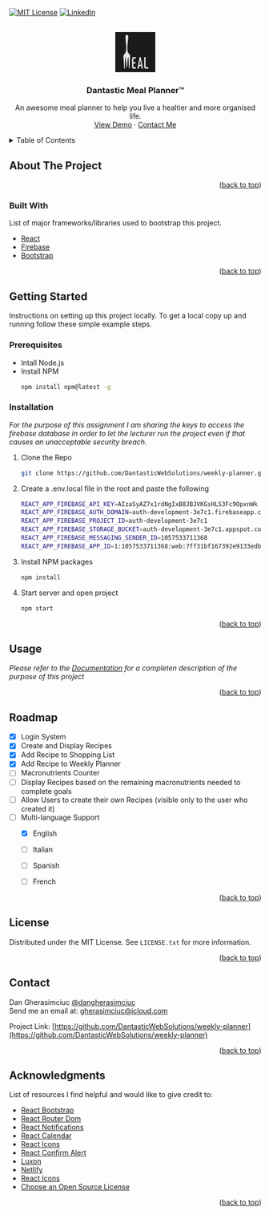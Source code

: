 <div id="top"></div>

[![MIT License][license-shield]][license-url]
[![LinkedIn][linkedin-shield]][linkedin-url]


<!-- PROJECT LOGO -->
<br />
<div align="center">
  <a href="https://github.com/DantasticWebSolutions/weekly-planner">
    <img src="src/assets/logo.png" alt="Logo" width="80" height="80">
  </a>

  <h3 align="center">Dantastic Meal Planner™</h3>

  <p align="center">
    An awesome meal planner to help you live a healtier and more organised life.
    <br />
    <a href="https://dantasticweeklyplanner.netlify.app/" target="_blank">View Demo</a>
    ·
    <a href="mailto:gherasimciuc@icloud.com">Contact Me</a>
  </p>
</div>



<!-- TABLE OF CONTENTS -->
<details>
  <summary>Table of Contents</summary>
  <ol>
    <li>
      <a href="#about-the-project">About The Project</a>
      <ul>
        <li><a href="#built-with">Built With</a></li>
      </ul>
    </li>
    <li>
      <a href="#getting-started">Getting Started</a>
      <ul>
        <li><a href="#prerequisites">Prerequisites</a></li>
        <li><a href="#installation">Installation</a></li>
      </ul>
    </li>
    <li><a href="#usage">Usage</a></li>
    <li><a href="#roadmap">Roadmap</a></li>
    <li><a href="#license">License</a></li>
    <li><a href="#contact">Contact</a></li>
    <li><a href="#acknowledgments">Acknowledgments</a></li>
  </ol>
</details>



<!-- ABOUT THE PROJECT -->
## About The Project

<!-- [![Product Name Screen Shot][product-screenshot]](https://example.com)

There are many great README templates available on GitHub; however, I didn't find one that really suited my needs so I created this enhanced one. I want to create a README template so amazing that it'll be the last one you ever need -- I think this is it.

Here's why:
* Your time should be focused on creating something amazing. A project that solves a problem and helps others
* You shouldn't be doing the same tasks over and over like creating a README from scratch
* You should implement DRY principles to the rest of your life :smile:

Of course, no one template will serve all projects since your needs may be different. So I'll be adding more in the near future. You may also suggest changes by forking this repo and creating a pull request or opening an issue. Thanks to all the people have contributed to expanding this template! -->


<p align="right">(<a href="#top">back to top</a>)</p>



### Built With

List of major frameworks/libraries used to bootstrap this project.

- [React](https://www.npmjs.com/package/react)
- [Firebase](https://www.npmjs.com/package/firebase)
- [Bootstrap](https://www.npmjs.com/package/bootstrap)



<p align="right">(<a href="#top">back to top</a>)</p>



<!-- GETTING STARTED -->
## Getting Started

Instructions on setting up this project locally.
To get a local copy up and running follow these simple example steps.

### Prerequisites

* Intall Node.js
* Install NPM
  ```sh
  npm install npm@latest -g
  ```

### Installation

_For the purpose of this assignment I am sharing the keys to access the firebase database in order to let the lecturer run the project even if that causes an unacceptable security breach._

1. Clone the Repo
   ```sh
   git clone https://github.com/DantasticWebSolutions/weekly-planner.git
   ```
2. Create a .env.local file in the root and paste the following
    ```sh
    REACT_APP_FIREBASE_API_KEY=AIzaSyAZ7x1rdNgIxB8JBJVKGsHLS3Fc9OpxnWk
    REACT_APP_FIREBASE_AUTH_DOMAIN=auth-development-3e7c1.firebaseapp.com
    REACT_APP_FIREBASE_PROJECT_ID=auth-development-3e7c1
    REACT_APP_FIREBASE_STORAGE_BUCKET=auth-development-3e7c1.appspot.com
    REACT_APP_FIREBASE_MESSAGING_SENDER_ID=1057533711368
    REACT_APP_FIREBASE_APP_ID=1:1057533711368:web:7ff31bf167392e9133edbd 
    ```
3. Install NPM packages
   ```sh
   npm install
   ```
4. Start server and open project 
   ```sh
   npm start
   ```
<p align="right">(<a href="#top">back to top</a>)</p>



<!-- USAGE EXAMPLES -->
## Usage

<!-- Use this space to show useful examples of how a project can be used. Additional screenshots, code examples and demos work well in this space. You may also link to more resources. -->

_Please refer to the [Documentation](https://github.com/DantasticWebSolutions/weekly-planner/blob/main/documentation.md) for a completen description of the purpose of this project_

<p align="right">(<a href="#top">back to top</a>)</p>



<!-- ROADMAP -->
## Roadmap

- [x] Login System
- [x] Create and Display Recipes
- [x] Add Recipe to Shopping List 
- [x] Add Recipe to Weekly Planner 
- [ ] Macronutrients Counter
- [ ] Display Recipes based on the remaining macronutrients needed to complete goals
- [ ] Allow Users to create their own Recipes (visible only to the user who created it)
- [ ] Multi-language Support
    - [x] English
    - [ ] Italian
    - [ ] Spanish
    - [ ] French



<p align="right">(<a href="#top">back to top</a>)</p>



<!-- LICENSE -->
## License

Distributed under the MIT License. See `LICENSE.txt` for more information.

<p align="right">(<a href="#top">back to top</a>)</p>



<!-- CONTACT -->
## Contact

Dan Gherasimciuc
[@dangherasimciuc](https://www.linkedin.com/in/dangherasimciuc/) \
Send me an email at: [gherasimciuc@icloud.com](mailto:gherasimciuc@icloud.com)



Project Link: [https://github.com/DantasticWebSolutions/weekly-planner](https://github.com/DantasticWebSolutions/weekly-planner)

<p align="right">(<a href="#top">back to top</a>)</p>



<!-- ACKNOWLEDGMENTS -->
## Acknowledgments

List of resources I find helpful and would like to give credit to:


* [React Bootstrap](https://www.npmjs.com/package/react-bootstrap)  
* [React Router Dom](https://reactrouter.com/)
* [React Notifications](https://www.npmjs.com/package/react-notifications)
* [React Calendar](https://www.npmjs.com/package/react-calendar)
* [React Icons](https://www.npmjs.com/package/react-icons)
* [React Confirm Alert](https://www.npmjs.com/package/react-confirm-alert)
* [Luxon](https://moment.github.io/luxon/)
* [Netlify](https://www.netlify.com/)
* [React Icons](https://react-icons.github.io/react-icons/search)
* [Choose an Open Source License](https://choosealicense.com)

<p align="right">(<a href="#top">back to top</a>)</p>



<!-- LINKS & IMAGES -->
[license-shield]: https://img.shields.io/github/license/othneildrew/Best-README-Template.svg?style=for-the-badge
[license-url]: https://github.com/othneildrew/Best-README-Template/blob/master/LICENSE.txt
[linkedin-shield]: https://img.shields.io/badge/-LinkedIn-black.svg?style=for-the-badge&logo=linkedin&colorB=555
[linkedin-url]: https://www.linkedin.com/in/dangherasimciuc/
